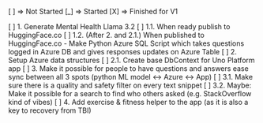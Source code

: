 [ ] => Not Started
[_] => Started
[X] => Finished for V1

[ ] 1. Generate Mental Health Llama 3.2
[ ] 1.1. When ready publish to HuggingFace.co
[ ] 1.2. (After 2. and 2.1.) When published to HuggingFace.co - Make Python Azure SQL Script which takes questions logged in Azure DB and gives responses updates on Azure Table
[ ] 2. Setup Azure data structures
[ ] 2.1. Create base DbContext for Uno Platform app
[ ] 3. Make it possible for people to have questions and answers ease sync between all 3 spots (python ML model <-> Azure <-> App)
[ ] 3.1. Make sure there is a quality and safety filter on every text snippet
[ ] 3.2. Maybe: Make it possible for a search to find who others asked (e.g. StackOverflow kind of vibes)
[ ] 4. Add exercise & fitness helper to the app (as it is also a key to recovery from TBI)
